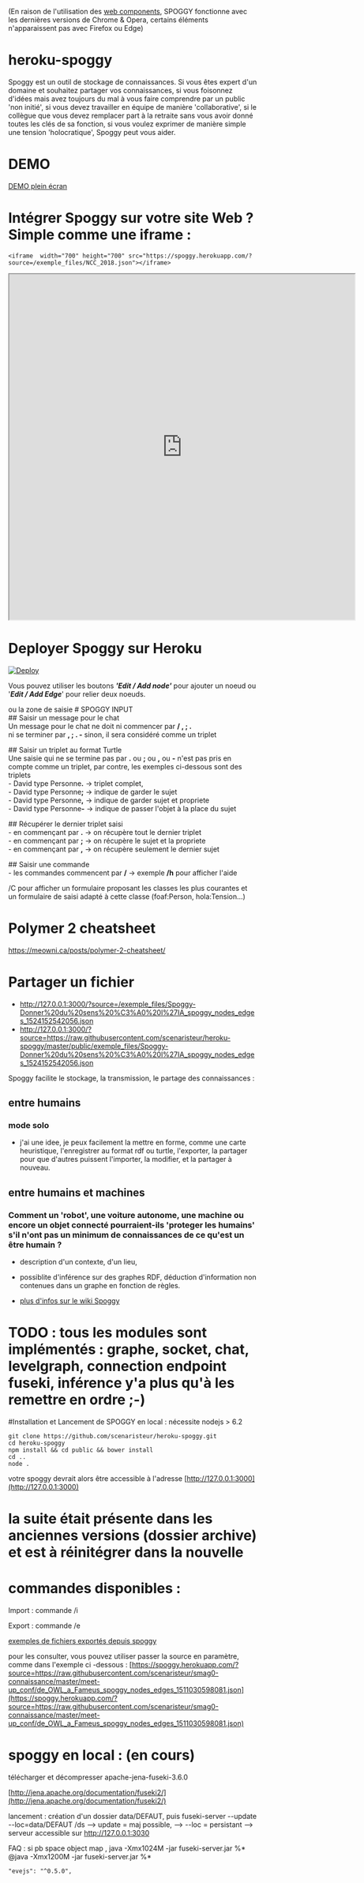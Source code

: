 (En raison de l'utilisation des [web components](https://www.webcomponents.org/), SPOGGY fonctionne avec les dernières versions de Chrome & Opera, certains éléments n'apparaissent pas avec Firefox ou Edge)
# heroku-spoggy

Spoggy est un outil de stockage de connaissances.
Si vous êtes expert d'un domaine et souhaitez partager vos connaissances, si vous foisonnez d'idées mais avez toujours du mal à vous faire comprendre par un public 'non initié', si vous devez travailler en équipe de manière 'collaborative', si le collègue que vous devez remplacer part à la retraite sans vous avoir donné toutes les clés de sa fonction, si vous voulez exprimer de manière simple une tension 'holocratique', Spoggy peut vous aider.
# DEMO
[DEMO plein écran](https://spoggy.herokuapp.com/)

# Intégrer Spoggy sur votre site Web ? Simple comme une iframe :
<pre><code class="js">&lt;iframe  width="700" height="700" src="https://spoggy.herokuapp.com/?source=/exemple_files/NCC_2018.json"&gt;&lt;/iframe&gt;</code></pre>


<iframe  width="700" height="700" src="https://spoggy.herokuapp.comhttps://spoggy.herokuapp.com/?source=/exemple_files/NCC_2018.json"></iframe>


# Deployer Spoggy sur Heroku
[![Deploy](http://www.herokucdn.com/deploy/button.svg)](https://heroku.com/deploy)

<p>
  Vous pouvez utiliser les boutons <b><i>'Edit / Add node'</i></b>
   pour ajouter un noeud ou '<b><i>Edit / Add Edge</i></b>' pour relier deux noeuds.
</p>
<p>  ou la zone de saisie # SPOGGY INPUT<br>
  ## Saisir un message pour le chat<br>
  Un message pour le chat ne doit ni commencer par <b>/ , ; .</b><br>
  ni se terminer par <b>, ; . -</b> sinon, il sera considéré comme un triplet
</p>
<p>
  ## Saisir un triplet au format Turtle<br>
  Une saisie qui ne se termine pas par <b>.</b> ou <b>;</b> ou <b>,</b> ou <b>-</b>
   n'est pas pris en compte comme un triplet, par contre, les exemples ci-dessous sont des triplets<br>
  - David type Personne<b>.</b> -> triplet complet,<br>
  - David type Personne<b>;</b> -> indique de garder le sujet<br>
  - David type Personne<b>,</b> -> indique de garder sujet et propriete<br>
  - David type Personne<b>-</b> -> indique de passer l'objet à la place du sujet
</p>

<p>
  ## Récupérer le dernier triplet saisi<br>
  - en commençant par <b>.</b> -> on récupère tout le dernier triplet<br>
  - en commençant par <b>;</b> -> on récupère le sujet et la propriete<br>
  - en commençant par <b>,</b> -> on récupère seulement le dernier sujet
</p>
<p>
  ## Saisir une commande<br>
  - les commandes commencent par <b>/</b> -> exemple <b>/h</b> pour afficher l'aide
</p>

/C pour afficher un formulaire proposant les classes les plus courantes et un formulaire de saisi adapté à cette classe (foaf:Person, hola:Tension...)

# Polymer 2 cheatsheet
https://meowni.ca/posts/polymer-2-cheatsheet/

# Partager un fichier
- http://127.0.0.1:3000/?source=/exemple_files/Spoggy-Donner%20du%20sens%20%C3%A0%20l%27IA_spoggy_nodes_edges_1524152542056.json
- http://127.0.0.1:3000/?source=https://raw.githubusercontent.com/scenaristeur/heroku-spoggy/master/public/exemple_files/Spoggy-Donner%20du%20sens%20%C3%A0%20l%27IA_spoggy_nodes_edges_1524152542056.json



Spoggy facilite le stockage, la transmission, le partage des connaissances :
## entre humains

### mode solo

- j'ai une idee, je peux facilement la mettre en forme, comme une carte heuristique, l'enregistrer au format rdf ou turtle, l'exporter, la partager pour que d'autres puissent l'importer, la modifier, et la partager à nouveau.

## entre humains et machines
### Comment un 'robot', une voiture autonome, une machine ou encore un objet connecté pourraient-ils 'proteger les humains' s'il n'ont pas un minimum de connaissances de ce qu'est un être humain ?

- description d'un contexte, d'un lieu,
- possiblite d'inférence sur des graphes RDF, déduction d'information non contenues dans un graphe en fonction de règles.



- [plus d'infos sur le wiki Spoggy](https://github.com/scenaristeur/heroku-spoggy/wiki)


# TODO : tous les modules sont implémentés : graphe, socket, chat, levelgraph, connection endpoint fuseki, inférence y'a plus qu'à les remettre en ordre ;-)

#Installation et Lancement de SPOGGY en local :
nécessite nodejs > 6.2
```
git clone https://github.com/scenaristeur/heroku-spoggy.git
cd heroku-spoggy
npm install && cd public && bower install
cd ..
node .

```
votre spoggy devrait alors être accessible à l'adresse [http://127.0.0.1:3000](http://127.0.0.1:3000)


# la suite était présente dans les anciennes versions (dossier archive) et est à réinitégrer dans la nouvelle

# commandes disponibles :
Import : commande /i

Export : commande /e



[exemples de fichiers exportés depuis spoggy](https://github.com/scenaristeur/smag0-connaissance/tree/master/meet-up_conf)

pour les consulter, vous pouvez utiliser passer la source en paramètre, comme dans l'exemple ci -dessous :
[https://spoggy.herokuapp.com/?source=https://raw.githubusercontent.com/scenaristeur/smag0-connaissance/master/meet-up_conf/de_OWL_a_Fameus_spoggy_nodes_edges_1511030598081.json](https://spoggy.herokuapp.com/?source=https://raw.githubusercontent.com/scenaristeur/smag0-connaissance/master/meet-up_conf/de_OWL_a_Fameus_spoggy_nodes_edges_1511030598081.json)




# spoggy en local : (en cours)
télécharger et décompresser apache-jena-fuseki-3.6.0

[http://jena.apache.org/documentation/fuseki2/](http://jena.apache.org/documentation/fuseki2/)

lancement :
création d'un dossier data/DEFAUT,
puis
fuseki-server --update --loc=data/DEFAUT /ds
--> update = maj possible,
--> --loc = persistant
--> serveur accessible sur http://127.0.0.1:3030

FAQ :
si pb space object map ,
java -Xmx1024M -jar fuseki-server.jar %*
@java -Xmx1200M -jar fuseki-server.jar %*


    "evejs": "^0.5.0",

